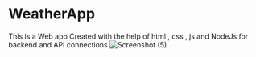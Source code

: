 # WeatherApp
This is a Web app Created with the help of html , css , js and NodeJs for backend and API connections
![Screenshot (5)](https://user-images.githubusercontent.com/87263916/206908932-fc4acec1-355f-4bb4-ac28-04fe88bd6361.png)
